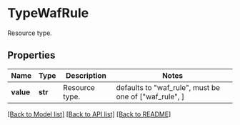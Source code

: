 # TypeWafRule

Resource type.

## Properties
Name | Type | Description | Notes
------------ | ------------- | ------------- | -------------
**value** | **str** | Resource type. | defaults to "waf_rule",  must be one of ["waf_rule", ]

[[Back to Model list]](../README.md#documentation-for-models) [[Back to API list]](../README.md#documentation-for-api-endpoints) [[Back to README]](../README.md)


